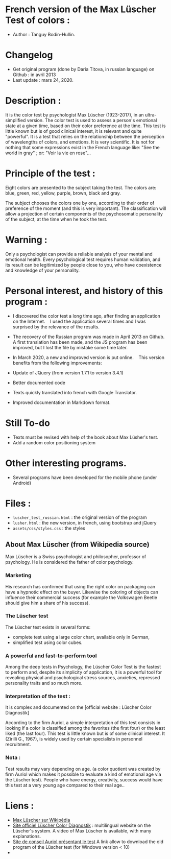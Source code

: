 # French version of the Max Lüscher Test of colors :
 - Author : Tanguy Bodin-Hullin.

# Changelog
 - Get original program (done by Daria Titova, in russian language) on Github : in avril 2013
 - Last update : mars 24, 2020.

# Description :

It is the color test by psychologist Max Lüscher (1923-2017), in an ultra-simplified version.
The color test is used to assess a person's emotional state at a given time, based on their color preference at the time.
This test is little known but is of good clinical interest, it is relevant and quite "powerful".
It is a test that relies on the relationship between the perception of wavelengths of colors, and emotions. It is very scientific.
It is not for nothing that some expressions exist in the French language like: "See the world in gray" ; or: "Voir la vie en rose"...

# Principle of the test :
Eight colors are presented to the subject taking the test.
The colors are: blue, green, red, yellow, purple, brown, black and gray.

The subject chooses the colors one by one, according to their order of preference of the moment (and this is very important).
The classification will allow a projection of certain components of the psychosomatic personality of the subject, at the time when he took the test.

# Warning :
Only a psychologist can provide a reliable analysis of your mental and emotional health. Every psychological test requires human validation, and its result can be legitimized by people close to you, who have coexistence and knowledge of your personality.

# Personal interest, and history of this program :
- I discovered the color test a long time ago, after finding an application on the Internet.
   I used the application several times and I was surprised by the relevance of the results.

- The recovery of the Russian program was made in April 2013 on Github. A first translation has been made, and the JS program has been improved, but I lost the file by mistake some time later.

- In March 2020, a new and improved version is put online.
   This version benefits from the following improvements:
- Update of JQuery (from version 1.7.1 to version 3.4.1)
- Better documented code
- Texts quickly translated into french with Google Translator.
- Improved documentation in Markdown format.

# Still To-do
- Texts must be revised with help of the book about Max Lüsher's test.
- Add a random color positioning system

# Other interesting programs.
  - Several programs have been developed for the mobile phone (under Android)

# Files :

  - `luscher_test_russian.html` : the original version of the program
  - `lusher.html` : the new version, in french, using bootstrap and jQuery
  - `assets/css/styles.css` : the styles

## About Max Lüscher (from Wikipedia source)

Max Lüscher is a Swiss psychologist and philosopher, professor of psychology.
He is considered the father of color psychology.

### Marketing
His research has confirmed that using the right color on packaging can have a hypnotic effect on the buyer. Likewise the coloring of objects can influence their commercial success (for example the Volkswagen Beetle should give him a share of his success).

### The Lüscher test
The Lüscher test exists in several forms:
- complete test using a large color chart, available only in German,
- simplified test using color cubes.

### A powerful and fast-to-perform tool
Among the deep tests in Psychology, the Lüscher Color Test is the fastest to perform and, despite its simplicity of application, it is a powerful tool for revealing physical and psychological stress sources, anxieties, repressed personality traits and so much more.

### Interpretation of the test :
It is complex and documented on the [official website : Lüscher Color Diagnostik]

According to the firm Auriol, a simple interpretation of this test consists in looking if a color is classified among the favorites (the first four) or the least liked (the last four).
This test is little known but is of some clinical interest. It (Zirilli G., 1967), is widely used by certain specialists in personnel recruitment.

### Nota :
Test results may vary depending on age.
(a color quotient was created by firm Auriol which makes it possible to evaluate a kind of emotional age via the Lüscher test).
People who have energy, creativity, success would have this test at a very young age compared to their real age..

# Liens :
 - [Max Lüscher sur Wikipédia](https://fr.wikipedia.org/wiki/Max_L%C3%BCscher)
 - [Site officiel Lüscher Color Diagnostik](https://www.luscher-color.ch/) : multilingual website on the Lüscher's system. A video of Max Lüscher is available, with many explanations.
 - [Site de conseil Auriol présentant le test](http://cabinet.auriol.free.fr/psychologie/luscher.htm)
A link allow to download the old program of the Lüscher test (for Windows version < 10)
 -
